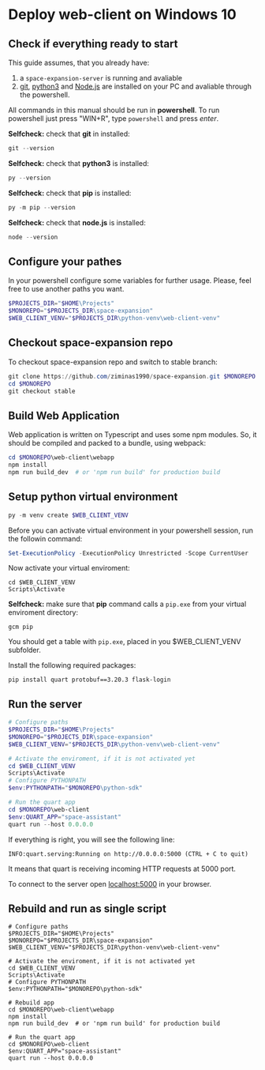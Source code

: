 # Deploy web-client on Windows 10

## Check if everything ready to start
This guide assumes, that you already have:
1. a `space-expansion-server` is running and avaliable
2. [git](https://git-scm.com/), [python3](https://www.python.org/downloads/) and [Node.js](https://nodejs.org/en/) are installed on your PC and avaliable through the powershell.

All commands in this manual should be run in **powershell**. To run powershell just press "WIN+R", type `powershell` and press *enter*.

**Selfcheck:** check that **git** in installed:
```powershell
git --version
```
**Selfcheck:** check that **python3** is installed:
```powershell
py --version
```
**Selfcheck:** check that **pip** is installed:
```powershell
py -m pip --version
```
**Selfcheck:** check that **node.js** is installed:
```powershell
node --version
```

## Configure your pathes
In your powershell configure some variables for further usage. Please, feel free to use another paths you want.
```powershell
$PROJECTS_DIR="$HOME\Projects"
$MONOREPO="$PROJECTS_DIR\space-expansion"
$WEB_CLIENT_VENV="$PROJECTS_DIR\python-venv\web-client-venv"
```

## Checkout space-expansion repo
To checkout space-expansion repo and switch to stable branch:
```powershell
git clone https://github.com/ziminas1990/space-expansion.git $MONOREPO
cd $MONOREPO
git checkout stable
```

## Build Web Application
Web application is written on Typescript and uses some npm modules. So, it should be compiled and packed to a bundle, using webpack:
```powershell
cd $MONOREPO\web-client\webapp
npm install
npm run build_dev  # or 'npm run build' for production build
```

## Setup python virtual environment
```powershell
py -m venv create $WEB_CLIENT_VENV
```
Before you can activate virtual environment in your powershell session, run the followin command:
```powershell
Set-ExecutionPolicy -ExecutionPolicy Unrestricted -Scope CurrentUser
```
Now activate your virtual enviroment:
```
cd $WEB_CLIENT_VENV
Scripts\Activate
```
**Selfcheck:** make sure that **pip** command calls a `pip.exe` from your virtual enviroment directory:
```
gcm pip
```
You should get a table with `pip.exe`, placed in you $WEB_CLIENT_VENV subfolder.

Install the following required packages:
```
pip install quart protobuf==3.20.3 flask-login
```

## Run the server

```powershell
# Configure paths
$PROJECTS_DIR="$HOME\Projects"
$MONOREPO="$PROJECTS_DIR\space-expansion"
$WEB_CLIENT_VENV="$PROJECTS_DIR\python-venv\web-client-venv"

# Activate the enviroment, if it is not activated yet
cd $WEB_CLIENT_VENV
Scripts\Activate
# Configure PYTHONPATH
$env:PYTHONPATH="$MONOREPO\python-sdk"

# Run the quart app
cd $MONOREPO\web-client
$env:QUART_APP="space-assistant"
quart run --host 0.0.0.0
```

If everything is right, you will see the following line:
```
INFO:quart.serving:Running on http://0.0.0.0:5000 (CTRL + C to quit)
```

It means that quart is receiving incoming HTTP requests at 5000 port.

To connect to the server open [localhost:5000](http://localhost:5000) in your browser.


## Rebuild and run as single script
```
# Configure paths
$PROJECTS_DIR="$HOME\Projects"
$MONOREPO="$PROJECTS_DIR\space-expansion"
$WEB_CLIENT_VENV="$PROJECTS_DIR\python-venv\web-client-venv"

# Activate the enviroment, if it is not activated yet
cd $WEB_CLIENT_VENV
Scripts\Activate
# Configure PYTHONPATH
$env:PYTHONPATH="$MONOREPO\python-sdk"

# Rebuild app
cd $MONOREPO\web-client\webapp
npm install
npm run build_dev  # or 'npm run build' for production build

# Run the quart app
cd $MONOREPO\web-client
$env:QUART_APP="space-assistant"
quart run --host 0.0.0.0
```
